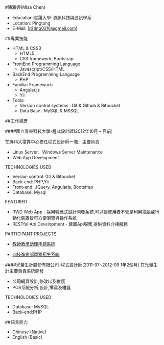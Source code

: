 #陳雅婷(Misa Chen)

- Education:實踐大學-資訊科技與通訊學系 
- Location: Pingtung
- E-Mail: [r2ting0316@gmail.com]

##專業技能


- HTML & CSS3
	- HTML5
	- CSS framework: Bootstrap
- FrontEnd Programming Language
	- Javascript/CSS/HTML
- BackEnd Programming Language
	- PHP
- Familiar Framework:
	- Angular.js
	- Yii 
- Tools:
	- Version control systems : Git & Github & Bitbucket
	- Data Base : MySQL & MSSQL 

##工作經歷


####國立屏東科技大學-程式設計師(2012年10月 – 目前)

在屏科大電算中心擔任程式設計師一職，主要負責

- Linux Server、Windows Server Maintenance
- Web App Development

TECHNOLOGIES USED

- Version control: Git & Bitbucket
- Back-end: PHP,Yii
- Front-end: JQuery, Angularjs, Bootstrap
- Database: Mysql

FEATURED

- RWD Web App - 採用響應式設計開發系統,可以讓使用者不管是利用電腦或行動化裝置皆可方便瀏覽與操作系統
- RESTful Api Development - 建置Api服務,提供資料介接服務

PARTICIPANT PROJECTS

- [教師教學助理申請系統](https://elearning.npust.edu.tw/ta/#/)
 
- [四技進修部單獨招生系統](http://4enroll.npust.edu.tw/4enroll)


####光量生計股份有限公司-程式設計師(2011-07~2012-09 1年2個月)
在光量生計主要負責系統開發

- 公司網頁設計,修改以及維護
- POS系統分析,設計,撰寫及維護

TECHNOLOGIES USED

- Database: MySQL
- Back-end:PHP


##語言能力

- Chinese (Native)
- English (Basic)



